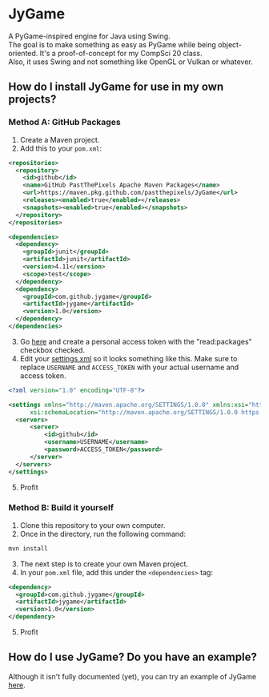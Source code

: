 # JyGame
A PyGame-inspired engine for Java using Swing.  
The goal is to make something as easy as PyGame while being object-oriented. It's a proof-of-concept for my CompSci 20 class.  
Also, it uses Swing and not something like OpenGL or Vulkan or whatever.

## How do I install JyGame for use in my own projects?
### Method A: GitHub Packages
1. Create a Maven project.
2. Add this to your `pom.xml`:
```xml
<repositories>
  <repository>
    <id>github</id>
    <name>GitHub PastThePixels Apache Maven Packages</name>
    <url>https://maven.pkg.github.com/pastthepixels/JyGame</url>
    <releases><enabled>true</enabled></releases>
    <snapshots><enabled>true</enabled></snapshots>
  </repository>
</repositories>

<dependencies>
  <dependency>
    <groupId>junit</groupId>
    <artifactId>junit</artifactId>
    <version>4.11</version>
    <scope>test</scope>
  </dependency>
  <dependency>
    <groupId>com.github.jygame</groupId>
    <artifactId>jygame</artifactId>
    <version>1.0</version>
  </dependency>
</dependencies>
```
3. Go [here](https://github.com/settings/tokens) and create a personal access token with the "read:packages" checkbox checked.
4. Edit your [settings.xml](https://maven.apache.org/settings.html) so it looks something like this. Make sure to replace `USERNAME` and `ACCESS_TOKEN` with your actual username and access token.
```xml
<?xml version="1.0" encoding="UTF-8"?>

<settings xmlns="http://maven.apache.org/SETTINGS/1.0.0" xmlns:xsi="http://www.w3.org/2001/XMLSchema-instance"
      xsi:schemaLocation="http://maven.apache.org/SETTINGS/1.0.0 https://maven.apache.org/xsd/settings-1.0.0.xsd">
  <servers>
      <server>
          <id>github</id>
          <username>USERNAME</username>
          <password>ACCESS_TOKEN</password>
      </server>
  </servers>
</settings>
```
5. Profit

### Method B: Build it yourself
1. Clone this repository to your own computer.
2. Once in the directory, run the following command:
```bash
mvn install
```
3. The next step is to create your own Maven project.
4. In your `pom.xml` file, add this under the `<dependencies>` tag:
```xml
<dependency>
  <groupId>com.github.jygame</groupId>
  <artifactId>jygame</artifactId>
  <version>1.0</version>
</dependency>
```
5. Profit

## How do I use JyGame? Do you have an example?
Although it isn't fully documented (yet), you can try an example of JyGame [here](https://github.com/pastthepixels/JyGame-Example).
